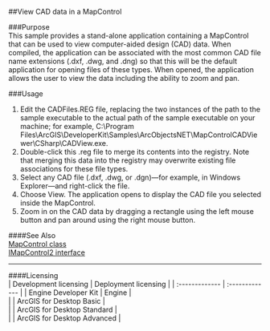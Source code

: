 ##View CAD data in a MapControl

###Purpose  
This sample provides a stand-alone application containing a MapControl that can be used to view computer-aided design (CAD) data. When compiled, the application can be associated with the most common CAD file name extensions (.dxf, .dwg, and .dng) so that this will be the default application for opening files of these types. When opened, the application allows the user to view the data including the ability to zoom and pan.   


###Usage
1. Edit the CADFiles.REG file, replacing the two instances of the path to the sample executable to the actual path of the sample executable on your machine; for example, C:\Program Files\ArcGIS\DeveloperKit<version number>\Samples\ArcObjectsNET\MapControlCADViewer\CSharp\CADView.exe.   
1. Double-click this .reg file to merge its contents into the registry. Note that merging this data into the registry may overwrite existing file associations for these file types.   
1. Select any CAD file (.dxf, .dwg, or .dgn)—for example, in Windows Explorer—and right-click the file.   
1. Choose View. The application opens to display the CAD file you selected inside the MapControl.   
1. Zoom in on the CAD data by dragging a rectangle using the left mouse button and pan around using the right mouse button.   







####See Also  
[MapControl class](http://desktopdev.arcgis.com/search/?q=MapControl%20class&p=0&language=en&product=arcobjects-sdk-dotnet&version=&n=15&collection=help)  
[IMapControl2 interface](http://desktopdev.arcgis.com/search/?q=IMapControl2%20interface&p=0&language=en&product=arcobjects-sdk-dotnet&version=&n=15&collection=help)  


---------------------------------

####Licensing  
| Development licensing | Deployment licensing | 
| :------------- | :------------- | 
| Engine Developer Kit | Engine |  
|  | ArcGIS for Desktop Basic |  
|  | ArcGIS for Desktop Standard |  
|  | ArcGIS for Desktop Advanced |  


